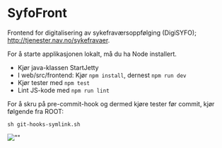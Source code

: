 # SyfoFront

Frontend for digitalisering av sykefraværsoppfølging (DigiSYFO); http://tjenester.nav.no/sykefravaer.

For å starte applikasjonen lokalt, må du ha Node installert. 

* Kjør java-klassen StartJetty
* I web/src/frontend: Kjør `npm install`, dernest `npm run dev`
* Kjør tester med `npm test` 
* Lint JS-kode med `npm run lint`

For å skru på pre-commit-hook og dermed kjøre tester før commit, kjør følgende fra ROOT: 

`sh git-hooks-symlink.sh`

![""](http://stash.devillo.no/projects/SYFO/repos/syfofront/browse/web/src/frontend/img/svg/illustrasjon-landingsside-2.svg?at=d6b6e4bb8384bcbffdb411ffd7caaf01fa104007&raw)